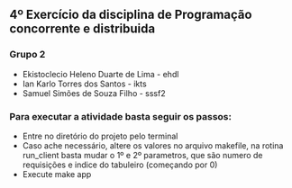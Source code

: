 ## 4º Exercício da disciplina de Programação concorrente e distribuida
### Grupo 2
- Ekistoclecio Heleno Duarte de Lima - ehdl
- Ian Karlo Torres dos Santos - ikts
- Samuel Simões de Souza Filho - sssf2

### Para executar a atividade basta seguir os passos:
- Entre no diretório do projeto pelo terminal
- Caso ache necessário, altere os valores no arquivo makefile, na rotina run_client basta mudar o 1º e 2º parametros, que são numero de requisições e indice do tabuleiro (começando por 0)
- Execute make app